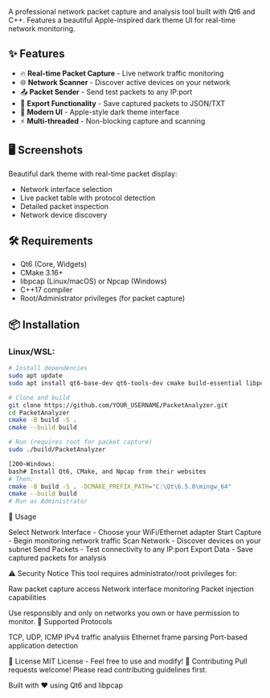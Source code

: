 A professional network packet capture and analysis tool built with Qt6 and C++. Features a beautiful Apple-inspired dark theme UI for real-time network monitoring.

## ✨ Features

- 🔥 **Real-time Packet Capture** - Live network traffic monitoring
- 🌐 **Network Scanner** - Discover active devices on your network  
- 📤 **Packet Sender** - Send test packets to any IP:port
- 💾 **Export Functionality** - Save captured packets to JSON/TXT
- 🎨 **Modern UI** - Apple-style dark theme interface
- ⚡ **Multi-threaded** - Non-blocking capture and scanning

## 🖥️ Screenshots

Beautiful dark theme with real-time packet display:
- Network interface selection
- Live packet table with protocol detection
- Detailed packet inspection
- Network device discovery

## 🛠️ Requirements

- Qt6 (Core, Widgets)
- CMake 3.16+
- libpcap (Linux/macOS) or Npcap (Windows)
- C++17 compiler
- Root/Administrator privileges (for packet capture)

## 📦 Installation

### Linux/WSL:
```bash
# Install dependencies
sudo apt update
sudo apt install qt6-base-dev qt6-tools-dev cmake build-essential libpcap-dev

# Clone and build
git clone https://github.com/YOUR_USERNAME/PacketAnalyzer.git
cd PacketAnalyzer
cmake -B build -S .
cmake --build build

# Run (requires root for packet capture)
sudo ./build/PacketAnalyzer

[200~Windows:
bash# Install Qt6, CMake, and Npcap from their websites
# Then:
cmake -B build -S . -DCMAKE_PREFIX_PATH="C:\Qt\6.5.0\mingw_64"
cmake --build build
# Run as Administrator
```
🚀 Usage

Select Network Interface - Choose your WiFi/Ethernet adapter
Start Capture - Begin monitoring network traffic
Scan Network - Discover devices on your subnet
Send Packets - Test connectivity to any IP:port
Export Data - Save captured packets for analysis

⚠️ Security Notice
This tool requires administrator/root privileges for:

Raw packet capture access
Network interface monitoring
Packet injection capabilities

Use responsibly and only on networks you own or have permission to monitor.
🔧 Supported Protocols

TCP, UDP, ICMP
IPv4 traffic analysis
Ethernet frame parsing
Port-based application detection

📄 License
MIT License - Feel free to use and modify!
🤝 Contributing
Pull requests welcome! Please read contributing guidelines first.

Built with ❤️ using Qt6 and libpcap
